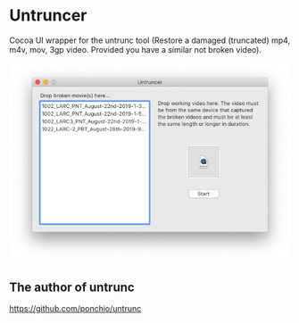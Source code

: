 # Untruncer
Cocoa UI wrapper for the untrunc tool (Restore a damaged (truncated) mp4, m4v, mov, 3gp video. Provided you have a similar not broken video).

![Alt text](screen.png?raw=true "Screen Shot")

## The author of untrunc

https://github.com/ponchio/untrunc
